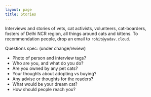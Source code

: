 ```yaml
---
layout: page
title: Stories
---
```


Interviews and stories of vets, cat activists, volunteers, cat-boarders, fosters of Delhi
NCR region, all things around cats and kittens. To recommendation people, drop
an email to `rohit@yadav.cloud`.

Questions spec: (under change/review)
- Photo of person and interview tags?
- Who are you, and what do you do?
- Are you owned by any pet cats?
- Your thoughts about adopting vs buying?
- Any advise or thoughts for the readers?
- What would be your dream cat?
- How should people reach you?
